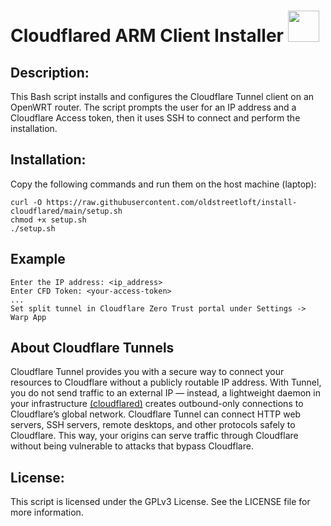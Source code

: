 # Cloudflared ARM Client Installer  <img src="https://user-images.githubusercontent.com/95660759/234452549-53925c8f-bc2f-4eaf-b2e1-8cf13d2adbe7.png" width="50" height="50">

## Description:
This Bash script installs and configures the Cloudflare Tunnel client on an OpenWRT router. The script prompts the user for an IP address and a Cloudflare Access token, then it uses SSH to connect and perform the installation.

## Installation:
Copy the following commands and run them on the host machine (laptop):
```
curl -O https://raw.githubusercontent.com/oldstreetloft/install-cloudflared/main/setup.sh
chmod +x setup.sh
./setup.sh
```
## Example
```
Enter the IP address: <ip_address>
Enter CFD Token: <your-access-token>
...
Set split tunnel in Cloudflare Zero Trust portal under Settings -> Warp App
```

## About Cloudflare Tunnels
Cloudflare Tunnel provides you with a secure way to connect your resources to Cloudflare without a publicly routable IP address. With Tunnel, you do not send traffic to an external IP — instead, a lightweight daemon in your infrastructure [(cloudflared)](https://github.com/cloudflare/cloudflared) creates outbound-only connections to Cloudflare’s global network. Cloudflare Tunnel can connect HTTP web servers, SSH servers, remote desktops, and other protocols safely to Cloudflare. This way, your origins can serve traffic through Cloudflare without being vulnerable to attacks that bypass Cloudflare.

## License:
This script is licensed under the GPLv3 License. See the LICENSE file for more information.
